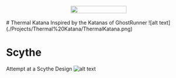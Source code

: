 <p align="center">
  <img src="https://github.com/Nizar1999/Blender-Projects/blob/master/screenshots/Banner.png" width = 55%; height=55% />
</p>
# Thermal Katana
Inspired by the Katanas of GhostRunner
![alt text](./Projects/Thermal%20Katana/ThermalKatana.png)

# Scythe
Attempt at a Scythe Design
![alt text](./Projects/Scythe/Scythe.png)
